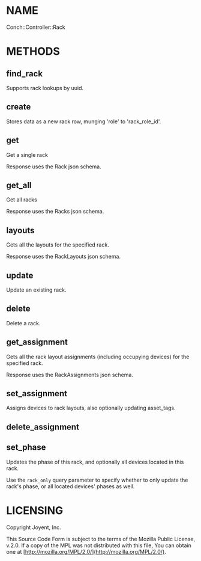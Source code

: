 # NAME

Conch::Controller::Rack

# METHODS

## find\_rack

Supports rack lookups by uuid.

## create

Stores data as a new rack row, munging 'role' to 'rack\_role\_id'.

## get

Get a single rack

Response uses the Rack json schema.

## get\_all

Get all racks

Response uses the Racks json schema.

## layouts

Gets all the layouts for the specified rack.

Response uses the RackLayouts json schema.

## update

Update an existing rack.

## delete

Delete a rack.

## get\_assignment

Gets all the rack layout assignments (including occupying devices) for the specified rack.

Response uses the RackAssignments json schema.

## set\_assignment

Assigns devices to rack layouts, also optionally updating asset\_tags.

## delete\_assignment

## set\_phase

Updates the phase of this rack, and optionally all devices located in this rack.

Use the `rack_only` query parameter to specify whether to only update the rack's phase, or all
located devices' phases as well.

# LICENSING

Copyright Joyent, Inc.

This Source Code Form is subject to the terms of the Mozilla Public License,
v.2.0. If a copy of the MPL was not distributed with this file, You can obtain
one at [http://mozilla.org/MPL/2.0/](http://mozilla.org/MPL/2.0/).
